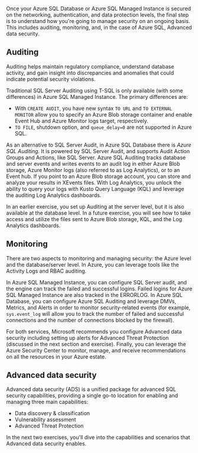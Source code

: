 Once your Azure SQL Database or Azure SQL Managed Instance is secured on the networking, authentication, and data protection levels, the final step is to understand how you're going to manage security on an ongoing basis. This includes auditing, monitoring, and, in the case of Azure SQL, Advanced data security.

## Auditing

Auditing helps maintain regulatory compliance, understand database activity, and gain insight into discrepancies and anomalies that could indicate potential security violations.

Traditional SQL Server Auditing using T-SQL is only available (with some differences) in Azure SQL Managed Instance. The primary differences are:  

* With `CREATE AUDIT`, you have new syntax `TO URL` and `TO EXTERNAL MONITOR` allow you to specify an Azure Blob storage container and enable Event Hub and Azure Monitor logs target, respectively.  
* `TO FILE`, shutdown option, and `queue_delay=0` are not supported in Azure SQL.

As an alternative to SQL Server Audit, in Azure SQL Database there is *Azure SQL Auditing*. It is powered by SQL Server Audit, and supports Audit Action Groups and Actions, like SQL Server. Azure SQL Auditing tracks database and server events and writes events to an audit log in either Azure Blob storage, Azure Monitor logs (also referred to as Log Analytics), or to an Event hub. If you point to an Azure Blob storage account, you can store and analyze your results in XEvents files. With Log Analytics, you unlock the ability to query your logs with Kusto Query Language (KQL) and leverage the auditing Log Analytics dashboards.

In an earlier exercise, you set up Auditing at the server level, but it is also available at the database level. In a future exercise, you will see how to take access and utilize the files sent to Azure Blob storage, KQL, and the Log Analytics dashboards.

## Monitoring

There are two aspects to monitoring and managing security: the Azure level and the database/server level. In Azure, you can leverage tools like the Activity Logs and RBAC auditing.

In Azure SQL Managed Instance, you can configure SQL Server audit, and the engine can track the failed and successful logins. Failed logins for Azure SQL Managed Instance are also tracked in the ERRORLOG. In Azure SQL Database, you can configure Azure SQL Auditing and leverage DMVs, Metrics, and Alerts in order to monitor security-related events (for example, `sys.event_log` will allow you to track the number of failed and successful connections and the number of connections blocked by the firewall).  

For both services, Microsoft recommends you configure Advanced data security including setting up alerts for Advanced Threat Protection (discussed in the next section and exercise). Finally, you can leverage the Azure Security Center to monitor, manage, and receive recommendations on all the resources in your Azure estate.

## Advanced data security

Advanced data security (ADS) is a unified package for advanced SQL security capabilities, providing a single go-to location for enabling and managing three main capabilities:  

* Data discovery & classification
* Vulnerability assessment
* Advanced Threat Protection

In the next two exercises, you'll dive into the capabilities and scenarios that Advanced data security enables.
